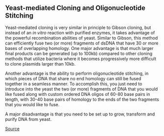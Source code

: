 ## Yeast-mediated Cloning and Oligonucleotide Stitching

Yeast-mediated cloning is very similar in principle to Gibson cloning, but instead of an _in vitro_ reaction with purified enzymes, it takes advantage of the powerful recombination abilities of yeast. Similar to Gibson, this method can efficiently fuse two (or more) fragments of dsDNA that have 30 or more bases of overlapping homology. One major advantage is that much larger final products can be generated (up to 100kb) compared to other cloning methods that utilize bacteria where it becomes progressively more difficult to clone plasmids larger than 10kb. 

Another advantage is the ability to perform oligonucleotide stitching, in which pieces of DNA that share no end homology can still be fused together in a seamless manner. To accomplish this, you just need to introduce into the yeast the two (or more) fragments of DNA that you would like fused along with custom ordered DNA oligos of 60-80 base pairs in length, with 30-40 base pairs of homology to the ends of the two fragments that you would like to fuse. 

A major disadvantage is that you need to be set up to grow, transform and purify DNA from yeast.

[Source](https://www.addgene.org/mol-bio-reference/cloning)